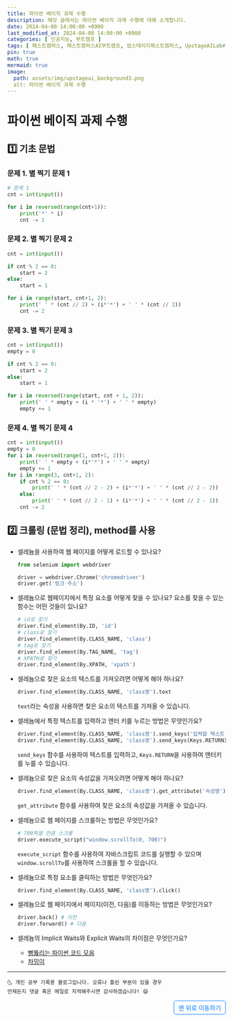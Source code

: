 ```yaml
---
title: 파이썬 베이직 과제 수행
description: 해당 글에서는 파이썬 베이직 과제 수행에 대해 소개합니다.
date: 2024-04-08 14:00:00 +0900
last_modified_at: 2024-04-08 14:00:00 +0900
categories: [ 인공지능, 부트캠프 ]
tags: [ 패스트캠퍼스, 패스트캠퍼스AI부트캠프, 업스테이지패스트캠퍼스, UpstageAILab#국비지원, 패스트캠퍼스업스테이지에이아이랩, 패스트캠퍼스업스테이지부트캠프 ]
pin: true
math: true
mermaid: true
image:
  path: assets/img/upstageai_background3.png
  alt: 파이썬 베이직 과제 수행
---
```


# 파이썬 베이직 과제 수행
## 1️⃣ 기초 문법
### 문제 1. 별 찍기 문제 1
```python
# 문제 1
cnt = int(input())

for i in reversed(range(cnt+1)):
    print('*' * i)
    cnt -= 1
```

### 문제 2. 별 찍기 문제 2
```python
cnt = int(input())

if cnt % 2 == 0:
    start = 2
else:
    start = 1

for i in range(start, cnt+1, 2):
    print(' ' * (cnt // 2) + (i*'*') + ' ' * (cnt // 2))
    cnt -= 2
```

### 문제 3. 별 찍기 문제 3
```python
cnt = int(input())
empty = 0

if cnt % 2 == 0:
    start = 2
else:
    start = 1

for i in reversed(range(start, cnt + 1, 2)):
    print(' ' * empty + (i * '*') + ' ' * empty)
    empty += 1
```

### 문제 4. 별 찍기 문제 4
```python
cnt = int(input())
empty = 0
for i in reversed(range(1, cnt+1, 2)):
    print(' ' * empty + (i*'*') + ' ' * empty)
    empty += 1
for i in range(3, cnt+1, 2):
    if cnt % 2 == 0:
        print(' ' * (cnt // 2 - 2) + (i*'*') + ' ' * (cnt // 2 - 2))
    else:
        print(' ' * (cnt // 2 - 1) + (i*'*') + ' ' * (cnt // 2 - 1))
    cnt -= 2
```

## 2️⃣ 크롤링 (문법 정리), method를 사용
- 셀레늄을 사용하여 웹 페이지를 어떻게 로드할 수 있나요?

  ```python
  from selenium import webdriver

  driver = webdriver.Chrome('chromedriver')
  driver.get('링크 주소')
  ```

- 셀레늄으로 웹페이지에서 특정 요소를 어떻게 찾을 수 있나요? 요소를 찾을 수 있는 함수는 어떤 것들이 있나요?
  
  ```python
  # id로 찾기
  driver.find_element(By.ID, 'id')
  # class로 찾기
  driver.find_element(By.CLASS_NAME, 'class')
  # tag로 찾기
  driver.find_element(By.TAG_NAME, 'tag')
  # XPATH로 찾기
  driver.find_element(By.XPATH, 'xpath')
  ```

- 셀레늄으로 찾은 요소의 텍스트를 가져오려면 어떻게 해야 하나요?

  ```python
  driver.find_element(By.CLASS_NAME, 'class명').text
  ```
  `text`라는 속성을 사용하면 찾은 요소의 텍스트를 가져올 수 있습니다.

- 셀레늄에서 특정 텍스트를 입력하고 엔터 키를 누르는 방법은 무엇인가요?
  
  ```python
  driver.find_element(By.CLASS_NAME, 'class명').send_keys('입력할 텍스트')
  driver.find_element(By.CLASS_NAME, 'class명').send_keys(Keys.RETURN)
  ```
  `send_keys` 함수를 사용하여 텍스트를 입력하고, `Keys.RETURN`을 사용하여 엔터키를 누를 수 있습니다.

- 셀레늄으로 찾은 요소의 속성값을 가져오려면 어떻게 해야 하나요?
  
  ```python
  driver.find_element(By.CLASS_NAME, 'class명').get_attribute('속성명')
  ```
  `get_attribute` 함수를 사용하여 찾은 요소의 속성값을 가져올 수 있습니다.

- 셀레늄으로 웹 페이지를 스크롤하는 방법은 무엇인가요?
    
  ```python
  # 700픽셀 만큼 스크롤
  driver.execute_script("window.scrollTo(0, 700)")
  ```
  `execute_script` 함수를 사용하여 자바스크립트 코드를 실행할 수 있으며 `window.scrollTo`를 사용하여 스크롤을 할 수 있습니다.

- 셀레늄으로 특정 요소를 클릭하는 방법은 무엇인가요?
    
  ```python
  driver.find_element(By.CLASS_NAME, 'class명').click()
  ```

- 셀레늄으로 웹 페이지에서 페이지(이전, 다음)를 이동하는 방법은 무엇인가요?
      
  ```python
  driver.back() # 이전
  driver.forward() # 다음
  ```

- 셀레늄의 Implicit Waits와 Explicit Waits의 차이점은 무엇인가요?
  - [뻥뚫리는 파이썬 코드 모음](https://pythondocs.net/selenium/%EC%85%80%EB%A0%88%EB%8B%88%EC%9B%80-wait-%EA%B0%9C%EB%85%90-%EC%9D%B4%ED%95%B4%ED%95%98%EA%B8%B0-implicitly-wait-vs-explicitly-wait/)
  - [차밍이](https://chancoding.tistory.com/202)


***
    🌜 개인 공부 기록용 블로그입니다. 오류나 틀린 부분이 있을 경우 
    언제든지 댓글 혹은 메일로 지적해주시면 감사하겠습니다! 😄


<a href="#" style="display: inline-block; padding: 5px 10px; color: #007bff; text-decoration: none; border: 0.5px solid #007bff; border-radius: 5px; float: right;">맨 위로 이동하기</a>